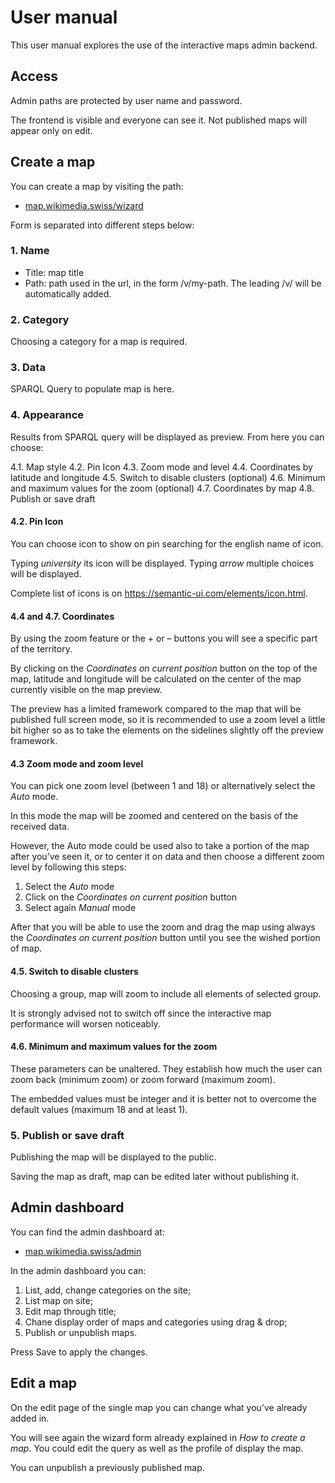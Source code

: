# User manual

This user manual explores the use of the interactive maps admin backend.

## Access

Admin paths are protected by user name and password.

The frontend is visible and everyone can see it. Not published maps will appear only on edit.

## Create a map

You can create a map by visiting the path:

- [map.wikimedia.swiss/wizard](https://map.wikimedia.swiss/wizard)

Form is separated into different steps below:

### 1. Name

- Title: map title
- Path: path used in the url, in the form /v/my-path. The leading /v/ will be automatically added.

### 2. Category

Choosing a category for a map is required.

### 3. Data

SPARQL Query to populate map is here.

### 4. Appearance

Results from SPARQL query will be displayed as preview. From here you can choose:

4.1. Map style
4.2. Pin Icon
4.3. Zoom mode and level
4.4. Coordinates by latitude and longitude
4.5. Switch to disable clusters (optional)
4.6. Minimum and maximum values for the zoom (optional)
4.7. Coordinates by map
4.8. Publish or save draft 

#### 4.2. Pin Icon

You can choose icon to show on pin searching for the english name of icon.

Typing *university* its icon will be displayed. Typing *arrow* multiple choices will be displayed.

Complete list of icons is on https://semantic-ui.com/elements/icon.html.

#### 4.4 and 4.7. Coordinates

By using the zoom feature or the + or – buttons you will see a specific part of the territory. 

By clicking on the *Coordinates on current position* button on the top of the map, latitude and longitude will be calculated on the center of the map currently visible on the map preview. 

The preview has a limited framework compared to the map that will be published full screen mode, so it is recommended to use a zoom level a little bit higher so as to take the elements on the sidelines slightly off the preview framework.

#### 4.3 Zoom mode and zoom level

You can pick one zoom level (between 1 and 18) or alternatively select the *Auto* mode.

In this mode the map will be zoomed and centered on the basis of the received data.

However, the Auto mode could be used also to take a portion of the map after you’ve seen it, or to center it on data and then choose a different zoom level by following this steps: 

1. Select the *Auto* mode
2. Click on the *Coordinates on current position* button
3. Select again *Manual* mode

After that you will be able to use the zoom and drag the map using always the *Coordinates on current position* button until you see the wished portion of map. 

#### 4.5. Switch to disable clusters

Choosing a group, map will zoom to include all elements of selected group.

It is strongly advised not to switch off since the interactive map performance will worsen noticeably.

#### 4.6. Minimum and maximum values for the zoom

These parameters can be unaltered. They establish how much the user can zoom back (minimum zoom) or zoom forward (maximum zoom).

The embedded values must be integer and it is better not to overcome the default values (maximum 18 and at least 1).


### 5. Publish or save draft

Publishing the map will be displayed to the public.

Saving the map as draft, map can be edited later without publishing it.

## Admin dashboard

You can find the admin dashboard at:

- [map.wikimedia.swiss/admin](https://map.wikimedia.swiss/admin)

In the admin dashboard you can:

1. List, add, change categories on the site;
2. List map on site;
3. Edit map through title; 
4. Chane display order of maps and categories using drag & drop;
6. Publish or unpublish maps.

Press Save to apply the changes.

## Edit a map

On the edit page of the single map you can change what you’ve already added in.

You will see again the wizard form already explained in *How to create a map*. You could edit the query as well as the profile of display the map. 

You can unpublish a previously published map.

